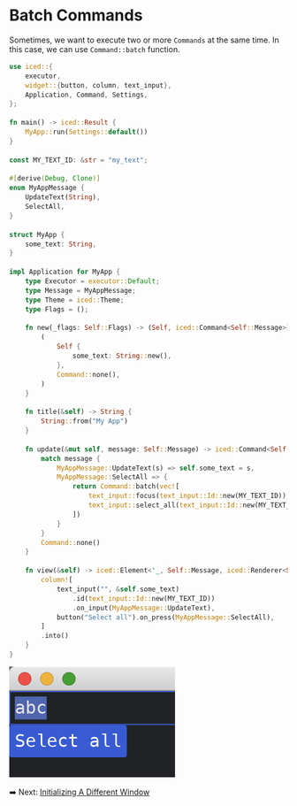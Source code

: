 # Batch Commands

Sometimes, we want to execute two or more `Commands` at the same time.
In this case, we can use `Command::batch` function.

```rust
use iced::{
    executor,
    widget::{button, column, text_input},
    Application, Command, Settings,
};

fn main() -> iced::Result {
    MyApp::run(Settings::default())
}

const MY_TEXT_ID: &str = "my_text";

#[derive(Debug, Clone)]
enum MyAppMessage {
    UpdateText(String),
    SelectAll,
}

struct MyApp {
    some_text: String,
}

impl Application for MyApp {
    type Executor = executor::Default;
    type Message = MyAppMessage;
    type Theme = iced::Theme;
    type Flags = ();

    fn new(_flags: Self::Flags) -> (Self, iced::Command<Self::Message>) {
        (
            Self {
                some_text: String::new(),
            },
            Command::none(),
        )
    }

    fn title(&self) -> String {
        String::from("My App")
    }

    fn update(&mut self, message: Self::Message) -> iced::Command<Self::Message> {
        match message {
            MyAppMessage::UpdateText(s) => self.some_text = s,
            MyAppMessage::SelectAll => {
                return Command::batch(vec![
                    text_input::focus(text_input::Id::new(MY_TEXT_ID)),
                    text_input::select_all(text_input::Id::new(MY_TEXT_ID)),
                ])
            }
        }
        Command::none()
    }

    fn view(&self) -> iced::Element<'_, Self::Message, iced::Renderer<Self::Theme>> {
        column![
            text_input("", &self.some_text)
                .id(text_input::Id::new(MY_TEXT_ID))
                .on_input(MyAppMessage::UpdateText),
            button("Select all").on_press(MyAppMessage::SelectAll),
        ]
        .into()
    }
}
```

![Batch commands](./pic/batch_commands.png)

:arrow_right:  Next: [Initializing A Different Window](./initializing_a_different_window.md)
